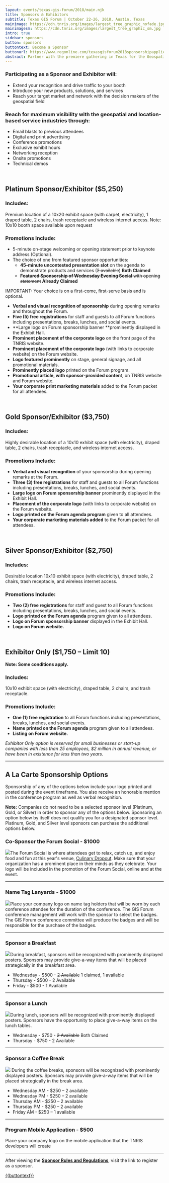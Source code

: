 ```yaml
---
layout: events/texas-gis-forum/2018/main.njk
title: Sponsors & Exhibitors
subtitle: Texas GIS Forum | October 22-26, 2018, Austin, Texas
mainimage: https://cdn.tnris.org/images/largest_tree_graphic_nofade.jpg
mainimagesm: https://cdn.tnris.org/images/largest_tree_graphic_sm.jpg
intro: true
sidebar: sponsors
button: sponsors
buttontext: Become a Sponsor
buttonurl: https://www.regonline.com/texasgisforum2018sponsorshipapplication
abstract: Partner with the premiere gathering in Texas for the Geospatial Professionals to reach your customers and your community.
---
```


### Participating as a Sponsor and Exhibitor will:

- Extend your recognition and drive traffic to your booth
- Introduce your new products, solutions, and services
- Reach your target market and network with the decision makers of the geospatial field

### Reach for maximum visibility with the geospatial and location-based service industries through:

- Email blasts to previous attendees
- Digital and print advertising
- Conference promotions
- Exclusive exhibit hours
- Networking reception
- Onsite promotions
- Technical demos

<br>

## Platinum Sponsor/Exhibitor ($5,250)

### Includes:

Premium location of a 10x20 exhibit space (with carpet, electricity), 1 draped table, 2 chairs, trash receptacle and wireless internet access. Note: 10x10 booth space available upon request

### Promotions Include:

-  5-minute on-stage welcoming or opening statement prior to keynote address (Optional).
- The choice of one from featured sponsor opportunities:
  - **45-minute uncontested presentation slot** on the agenda to demonstrate products and services (~~2 available~~) **Both Claimed**
  - ~~**Featured Sponsorship of Wednesday Evening Social** with opening statement~~ **Already Claimed**

IMPORTANT: Your choice is on a first-come, first-serve basis and is optional.

- **Verbal and visual recognition of sponsorship** during opening remarks and throughout the Forum.
- **Five (5) free registrations** for staff and guests to all Forum functions including presentations, breaks, lunches, and social events.
-  **Large logo on Forum sponsorship banner **prominently displayed in the Exhibit Hall.
-  **Prominent placement of the corporate logo** on the front page of the TNRIS website.
-  **Prominent placement of the corporate logo** (with links to corporate website) on the Forum website.
-  **Logo featured prominently** on stage, general signage, and all promotional materials.
-  **Prominently placed logo** printed on the Forum program.
-  **Promotional article, with sponsor-provided conten**t, on TNRIS website and Forum website.
-  **Your corporate print marketing materials** added to the Forum packet for all attendees.


<br>

## Gold Sponsor/Exhibitor ($3,750)

### Includes:

Highly desirable location of a 10x10 exhibit space (with electricity), draped table, 2 chairs, trash receptacle, and wireless internet access.

### Promotions Include:

- **Verbal and visual recognition** of your sponsorship during opening remarks at the Forum.
- **Three (3) free registrations** for staff and guests to all Forum functions including presentations, breaks, lunches, and social events.
- **Large logo on Forum sponsorship banner** prominently displayed in the Exhibit Hall.
- **Placement of the corporate logo** (with links to corporate website) on the Forum website.
- **Logo printed on the Forum agenda program** given to all attendees.
- **Your corporate marketing materials added** to the Forum packet for all attendees.

<br>

## Silver Sponsor/Exhibitor ($2,750)
### Includes:

Desirable location 10x10 exhibit space (with electricity), draped table, 2 chairs, trash receptacle, and wireless internet access.

### Promotions Include:

- **Two (2) free registrations** for staff and guest to all Forum functions including presentations, breaks, lunches, and social events.
- **Logo printed on the Forum agenda** program given to all attendees.
- **Logo on Forum sponsorship banner** displayed in the Exhibit Hall.
- **Logo on Forum website.**

<br>

## Exhibitor Only ($1,750 – Limit 10)

**Note: Some conditions apply.**

### Includes:

10x10 exhibit space (with electricity), draped table, 2 chairs, and trash receptacle.

### Promotions Include:
- **One (1) free registration** to all Forum functions including presentations, breaks, lunches, and social events.
- **Name printed on the Forum agenda** program given to all attendees.
- **Listing on Forum website.**

*Exhibitor Only option is reserved for small businesses or start-up companies with less than 25 employees, $2 million in annual revenue, or have been in existence for less than two years.*

*****

<h2 id="additional-sponsors">A La Carte Sponsorship Options</h2>

<p class="lead">Sponsorship of any of the options below include your logo printed and posted during the event timeframe. You also receive an honorable mention in the conference program as well as verbal recognition.  </p>

**Note:** Companies do not need to be a selected sponsor level (Platinum, Gold, or Silver) in order to sponsor any of the options below. Sponsoring an option below by itself does not qualify you for a designated sponsor level. Platinum, Gold, and Silver level sponsors can purchase the additional options below.

### Co-Sponsor the Forum Social - $1000

<p><img class="img-fluid float-right alacarte" src="https://cdn.tnris.org/images/culinary_alacarte.jpg">The Forum Social is where attendees get to relax, catch up, and enjoy food and fun at this year's venue, <a href="https://www.culinarydropout.com/locations/austin-tx/">Culinary Dropout</a>. Make sure that your organization has a prominent place in their minds as they celebrate. Your logo will be included in the promotion of the Forum Social, online and at the event.</p>

****

### Name Tag Lanyards - $1000

<p><img class="img-fluid float-right alacarte" src="https://cdn.tnris.org/images/lanyard.png">Place your company logo on name tag holders that will be worn by each conference attendee for the duration of the conference. The GIS Forum conference management will work with the sponsor to select the badges. The GIS Forum conference committee will produce the badges and will be responsible for the purchase of the badges.</p>

****

### Sponsor a Breakfast
<p><img class="img-fluid float-right" src="https://cdn.tnris.org/images/breakfast.jpg">During breakfast, sponsors will be recognized with prominently displayed posters. Sponsors may provide give-a-way items that will be placed strategically in the breakfast area.</p>

- Wednesday - $500 - ~~2 Available~~ 1 claimed, 1 available
- Thursday - $500 - 2 Available
- Friday - $500 - 1 Available

****

### Sponsor a Lunch
<p><img class="img-fluid float-right" src="https://cdn.tnris.org/images/lunch.jpg">During lunch, sponsors will be recognized with prominently displayed posters. Sponsors have the opportunity to place give-a-way items on the lunch tables.</p>

- Wednesday - $750 - ~~2 Available~~ Both Claimed
- Thursday - $750 - 2 Available

****

### Sponsor a Coffee Break

<p><img class="img-fluid float-right alacarte" src="https://cdn.tnris.org/images/coffee.jpg"> During the coffee breaks, sponsors will be recognized with prominently displayed posters. Sponsors may provide give-a-way items that will be placed strategically in the break area.</p>

- Wednesday AM - $250 – 2 available
- Wednesday PM - $250 – 2 available
- Thursday AM - $250 – 2 available
- Thursday PM - $250 – 2 available
- Friday AM - $250 – 1 available

****


### Program Mobile Application - $500

Place your company logo on the mobile application that the TNRIS developers will create

****

<p class="lead">
After viewing the <a href="https://cdn.tnris.org/documents/2018-sponsor-rules-and-regulations.pdf"><strong> Sponsor Rules and Regulations</strong></a>, visit the link  to register as a sponsor.</p>
<p><a class="btn btn-lg btn-periwinkle float-leftg" href="{{buttonurl}}" target="_blank">
   <i class="glyphicon glyphicon-pencil"></i> {{buttontext}}
</a></p>

